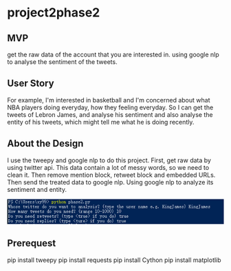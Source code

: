 # project2phase2
## MVP
get the raw data of the account that you are interested in.
using google nlp to analyse the sentiment of the tweets.

## User Story
For example, I'm interested in basketball and I'm concerned about what NBA players doing everyday, how they feeling everyday. So I can get the tweets of Lebron James, and analyse his sentiment and also analyse the entity of his tweets, which might tell me what he is doing recently.

## About the Design

I use the tweepy and google nlp to do this project.
First, get raw data by using twitter api. This data contain a lot of messy words, so we need to clean it.
Then remove mention block, retweet block and embedded URLs.
Then send the treated data to google nlp. Using google nlp to analyze its sentiment and entity.

<img src="1.png" >


## Prerequest
pip install tweepy 
pip install requests
pip install Cython
pip install matplotlib


